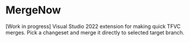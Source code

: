 # MergeNow
[Work in progress] Visual Studio 2022 extension for making quick TFVC merges. Pick a changeset and merge it directly to selected target branch.
